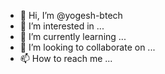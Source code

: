 - 👋 Hi, I’m @yogesh-btech
- 👀 I’m interested in ...
- 🌱 I’m currently learning ...
- 💞️ I’m looking to collaborate on ...
- 📫 How to reach me ...

<!---
yogesh-btech/yogesh-btech is a ✨ special ✨ repository because its `README.md` (this file) appears on your GitHub profile.
You can click the Preview link to take a look at your changes.
--->

